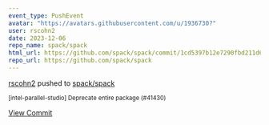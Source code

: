 ```yaml
---
event_type: PushEvent
avatar: "https://avatars.githubusercontent.com/u/1936730?"
user: rscohn2
date: 2023-12-06
repo_name: spack/spack
html_url: https://github.com/spack/spack/commit/1cd5397b12e7290fbd211d6e576fd503ce9b30ed
repo_url: https://github.com/spack/spack
---
```


<a href='https://github.com/rscohn2' target='_blank'>rscohn2</a> pushed to <a href='https://github.com/spack/spack' target='_blank'>spack/spack</a>

<small>[intel-parallel-studio] Deprecate entire package (#41430)</small>

<a href='https://github.com/spack/spack/commit/1cd5397b12e7290fbd211d6e576fd503ce9b30ed' target='_blank'>View Commit</a>